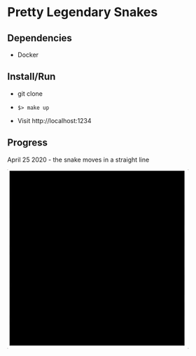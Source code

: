 # Pretty Legendary Snakes

## Dependencies

* Docker

## Install/Run

* git clone

* `$> make up`

* Visit http://localhost:1234

## Progress

April 25 2020 - the snake moves in a straight line

![](./readme-images/progress-2020-04-25.gif)